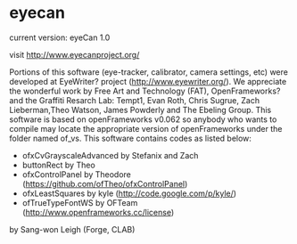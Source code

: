 # eyecan
current version: eyeCan 1.0

visit http://www.eyecanproject.org/

Portions of this software (eye-tracker, calibrator, camera settings, etc) were developed at EyeWriter? project (http://www.eyewriter.org/). We appreciate the wonderful work by Free Art and Technology (FAT), OpenFrameworks? and the Graffiti Resarch Lab: Tempt1, Evan Roth, Chris Sugrue, Zach Lieberman,Theo Watson, James Powderly and The Ebeling Group.
This software is based on openFrameworks v0.062 so anybody who wants to compile may locate the appropriate version of openFrameworks under the folder named of_vs.
This software contains codes as listed below:
- ofxCvGrayscaleAdvanced by Stefanix and Zach
- buttonRect by Theo
- ofxControlPanel by Theodore (https://github.com/ofTheo/ofxControlPanel)
- ofxLeastSquares by kyle (http://code.google.com/p/kyle/)
- ofTrueTypeFontWS by OFTeam (http://www.openframeworks.cc/license)

by Sang-won Leigh (Forge, CLAB)
